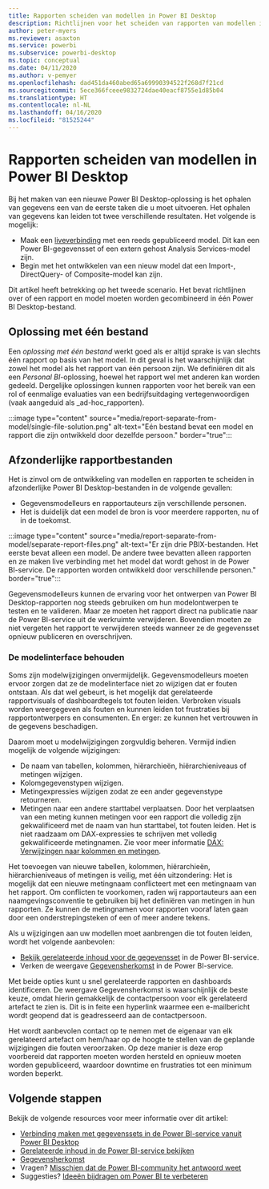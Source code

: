 ```yaml
---
title: Rapporten scheiden van modellen in Power BI Desktop
description: Richtlijnen voor het scheiden van rapporten van modellen in Power BI Desktop.
author: peter-myers
ms.reviewer: asaxton
ms.service: powerbi
ms.subservice: powerbi-desktop
ms.topic: conceptual
ms.date: 04/11/2020
ms.author: v-pemyer
ms.openlocfilehash: dad451da460abed65a69990394522f268d7f21cd
ms.sourcegitcommit: 5ece366fceee9832724dae40eacf8755e1d85b04
ms.translationtype: HT
ms.contentlocale: nl-NL
ms.lasthandoff: 04/16/2020
ms.locfileid: "81525244"
---
```

# <a name="separate-reports-from-models-in-power-bi-desktop"></a>Rapporten scheiden van modellen in Power BI Desktop

Bij het maken van een nieuwe Power BI Desktop-oplossing is het ophalen van gegevens een van de eerste taken die u moet uitvoeren. Het ophalen van gegevens kan leiden tot twee verschillende resultaten. Het volgende is mogelijk:

- Maak een [liveverbinding](../desktop-report-lifecycle-datasets.md) met een reeds gepubliceerd model. Dit kan een Power BI-gegevensset of een extern gehost Analysis Services-model zijn.
- Begin met het ontwikkelen van een nieuw model dat een Import-, DirectQuery- of Composite-model kan zijn.

Dit artikel heeft betrekking op het tweede scenario. Het bevat richtlijnen over of een rapport en model moeten worden gecombineerd in één Power BI Desktop-bestand.

## <a name="single-file-solution"></a>Oplossing met één bestand

Een _oplossing met één bestand_ werkt goed als er altijd sprake is van slechts één rapport op basis van het model. In dit geval is het waarschijnlijk dat zowel het model als het rapport van één persoon zijn. We definiëren dit als een _Personal BI_-oplossing, hoewel het rapport wel met anderen kan worden gedeeld. Dergelijke oplossingen kunnen rapporten voor het bereik van een rol of eenmalige evaluaties van een bedrijfsuitdaging vertegenwoordigen (vaak aangeduid als _ad-hoc_rapporten).

:::image type="content" source="media/report-separate-from-model/single-file-solution.png" alt-text="Eén bestand bevat een model en rapport die zijn ontwikkeld door dezelfde persoon." border="true":::

## <a name="separate-report-files"></a>Afzonderlijke rapportbestanden

Het is zinvol om de ontwikkeling van modellen en rapporten te scheiden in afzonderlijke Power BI Desktop-bestanden in de volgende gevallen:

- Gegevensmodelleurs en rapportauteurs zijn verschillende personen.
- Het is duidelijk dat een model de bron is voor meerdere rapporten, nu of in de toekomst.

:::image type="content" source="media/report-separate-from-model/separate-report-files.png" alt-text="Er zijn drie PBIX-bestanden. Het eerste bevat alleen een model. De andere twee bevatten alleen rapporten en ze maken live verbinding met het model dat wordt gehost in de Power BI-service. De rapporten worden ontwikkeld door verschillende personen." border="true":::

Gegevensmodelleurs kunnen de ervaring voor het ontwerpen van Power BI Desktop-rapporten nog steeds gebruiken om hun modelontwerpen te testen en te valideren. Maar ze moeten het rapport direct na publicatie naar de Power BI-service uit de werkruimte verwijderen. Bovendien moeten ze niet vergeten het rapport te verwijderen steeds wanneer ze de gegevensset opnieuw publiceren en overschrijven.

### <a name="preserve-the-model-interface"></a>De modelinterface behouden

Soms zijn modelwijzigingen onvermijdelijk. Gegevensmodelleurs moeten ervoor zorgen dat ze de modelinterface niet zo wijzigen dat er fouten ontstaan. Als dat wel gebeurt, is het mogelijk dat gerelateerde rapportvisuals of dashboardtegels tot fouten leiden. Verbroken visuals worden weergegeven als fouten en kunnen leiden tot frustraties bij rapportontwerpers en consumenten. En erger: ze kunnen het vertrouwen in de gegevens beschadigen.

Daarom moet u modelwijzigingen zorgvuldig beheren. Vermijd indien mogelijk de volgende wijzigingen:

- De naam van tabellen, kolommen, hiërarchieën, hiërarchieniveaus of metingen wijzigen.
- Kolomgegevenstypen wijzigen.
- Metingexpressies wijzigen zodat ze een ander gegevenstype retourneren.
- Metingen naar een andere starttabel verplaatsen. Door het verplaatsen van een meting kunnen metingen voor een rapport die volledig zijn gekwalificeerd met de naam van hun starttabel, tot fouten leiden. Het is niet raadzaam om DAX-expressies te schrijven met volledig gekwalificeerde metingnamen. Zie voor meer informatie [DAX: Verwijzingen naar kolommen en metingen](dax-column-measure-references.md).

Het toevoegen van nieuwe tabellen, kolommen, hiërarchieën, hiërarchieniveaus of metingen is veilig, met één uitzondering: Het is mogelijk dat een nieuwe metingnaam conflicteert met een metingnaam van het rapport. Om conflicten te voorkomen, raden wij rapportauteurs aan een naamgevingsconventie te gebruiken bij het definiëren van metingen in hun rapporten. Ze kunnen de metingnamen voor rapporten vooraf laten gaan door een onderstrepingsteken of een of meer andere tekens.

Als u wijzigingen aan uw modellen moet aanbrengen die tot fouten leiden, wordt het volgende aanbevolen:

- [Bekijk gerelateerde inhoud voor de gegevensset](../consumer/end-user-related.md#view-related-content-for-a-dataset) in de Power BI-service.
- Verken de weergave [Gegevensherkomst](../collaborate-share/service-data-lineage.md) in de Power BI-service.

Met beide opties kunt u snel gerelateerde rapporten en dashboards identificeren. De weergave Gegevensherkomst is waarschijnlijk de beste keuze, omdat hierin gemakkelijk de contactpersoon voor elk gerelateerd artefact te zien is. Dit is in feite een hyperlink waarmee een e-mailbericht wordt geopend dat is geadresseerd aan de contactpersoon.

Het wordt aanbevolen contact op te nemen met de eigenaar van elk gerelateerd artefact om hem/haar op de hoogte te stellen van de geplande wijzigingen die fouten veroorzaken. Op deze manier is deze erop voorbereid dat rapporten moeten worden hersteld en opnieuw moeten worden gepubliceerd, waardoor downtime en frustraties tot een minimum worden beperkt.

## <a name="next-steps"></a>Volgende stappen

Bekijk de volgende resources voor meer informatie over dit artikel:

- [Verbinding maken met gegevenssets in de Power BI-service vanuit Power BI Desktop](../desktop-report-lifecycle-datasets.md)
- [Gerelateerde inhoud in de Power BI-service bekijken](../consumer/end-user-related.md)
- [Gegevensherkomst](../collaborate-share/service-data-lineage.md)
- Vragen? [Misschien dat de Power BI-community het antwoord weet](https://community.powerbi.com/)
- Suggesties? [Ideeën bijdragen om Power BI te verbeteren](https://ideas.powerbi.com/)
